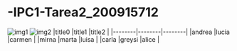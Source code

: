 # -IPC1-Tarea2_200915712
![img1](https://github.com/mainmoon/-IPC1-Tarea2_200915712/blob/master/s%C3%A1b%2003%20sep%202022%2023:35:31%20CST.png)
![img2](https://github.com/mainmoon/-IPC1-Tarea2_200915712/blob/master/s%C3%A1b%2003%20sep%202022%2023:36:04%20CST.png)
|title0  |title1  |title2  |
|--------|--------|--------|
|andrea  |lucia   |carmen  |
|mirna   |marta   |luisa   |
|carla   |greysi  |alice   |
